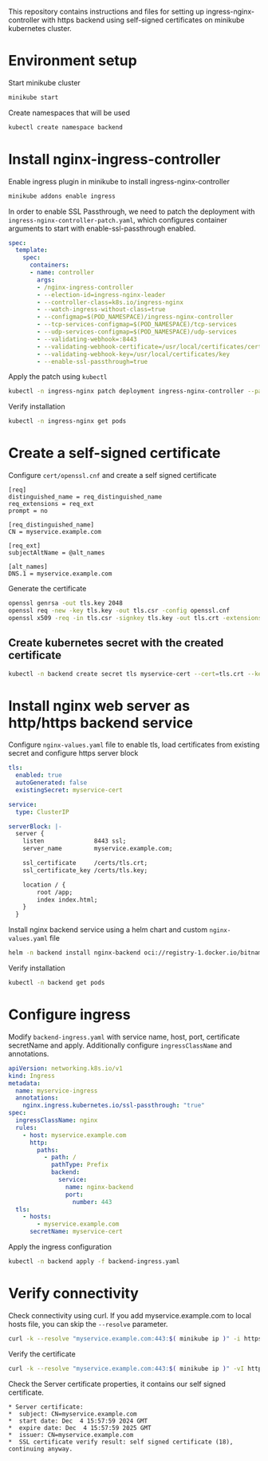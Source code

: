 This repository contains instructions and files for setting up ingress-nginx-controller with https backend using self-signed certificates on minikube kubernetes cluster.

# Environment setup

Start minikube cluster

```bash
minikube start
```

Create namespaces that will be used

```bash
kubectl create namespace backend
```

# Install nginx-ingress-controller

Enable ingress plugin in minikube to install ingress-nginx-controller

```bash
minikube addons enable ingress
```

In order to enable SSL Passthrough, we need to patch the deployment with `ingress-nginx-controller-patch.yaml`, which configures container arguments to start with enable-ssl-passthrough enabled.

```yaml
spec:
  template:
    spec:
      containers:
      - name: controller
        args:
        - /nginx-ingress-controller
        - --election-id=ingress-nginx-leader
        - --controller-class=k8s.io/ingress-nginx
        - --watch-ingress-without-class=true
        - --configmap=$(POD_NAMESPACE)/ingress-nginx-controller
        - --tcp-services-configmap=$(POD_NAMESPACE)/tcp-services
        - --udp-services-configmap=$(POD_NAMESPACE)/udp-services
        - --validating-webhook=:8443
        - --validating-webhook-certificate=/usr/local/certificates/cert
        - --validating-webhook-key=/usr/local/certificates/key
        - --enable-ssl-passthrough=true
```

Apply the patch using `kubectl`

```bash
kubectl -n ingress-nginx patch deployment ingress-nginx-controller --patch-file ingress-nginx-controller-patch.yaml
```

Verify installation

```bash
kubectl -n ingress-nginx get pods
```

# Create a self-signed certificate

Configure `cert/openssl.cnf` and create a self signed certificate

```
[req]
distinguished_name = req_distinguished_name
req_extensions = req_ext
prompt = no

[req_distinguished_name]
CN = myservice.example.com

[req_ext]
subjectAltName = @alt_names

[alt_names]
DNS.1 = myservice.example.com
```

Generate the certificate

```bash
openssl genrsa -out tls.key 2048
openssl req -new -key tls.key -out tls.csr -config openssl.cnf
openssl x509 -req -in tls.csr -signkey tls.key -out tls.crt -extensions req_ext -extfile openssl.cnf -days 365
```

## Create kubernetes secret with the created certificate

```bash
kubectl -n backend create secret tls myservice-cert --cert=tls.crt --key=tls.key
```

# Install nginx web server as http/https backend service

Configure `nginx-values.yaml` file to enable tls, load certificates from existing secret and configure https server block

```yaml
tls:
  enabled: true
  autoGenerated: false
  existingSecret: myservice-cert

service:
  type: ClusterIP

serverBlock: |-
  server {
    listen              8443 ssl;
    server_name         myservice.example.com;

    ssl_certificate     /certs/tls.crt;
    ssl_certificate_key /certs/tls.key;

    location / {
        root /app;
        index index.html;
    }
  }
```

Install nginx backend service using a helm chart and custom `nginx-values.yaml` file

```bash
helm -n backend install nginx-backend oci://registry-1.docker.io/bitnamicharts/nginx -f nginx-values.yaml
```

Verify installation
```bash
kubectl -n backend get pods
```

# Configure ingress

Modify `backend-ingress.yaml` with service name, host, port, certificate secretName and apply.
Additionally configure `ingressClassName` and annotations.

```yaml
apiVersion: networking.k8s.io/v1
kind: Ingress
metadata:
  name: myservice-ingress
  annotations:
    nginx.ingress.kubernetes.io/ssl-passthrough: "true"
spec:
  ingressClassName: nginx
  rules:
    - host: myservice.example.com
      http:
        paths:
          - path: /
            pathType: Prefix
            backend:
              service:
                name: nginx-backend
                port:
                  number: 443
  tls:
    - hosts:
        - myservice.example.com
      secretName: myservice-cert
```

Apply the ingress configuration

```bash
kubectl -n backend apply -f backend-ingress.yaml
```

# Verify connectivity

Check connectivity using curl. If you add myservice.example.com to local hosts file, you can skip the `--resolve` parameter.

```bash
curl -k --resolve "myservice.example.com:443:$( minikube ip )" -i https://myservice.example.com/
```

Verify the certificate

```bash
curl -k --resolve "myservice.example.com:443:$( minikube ip )" -vI https://myservice.example.com/
```

Check the Server certificate properties, it contains our self signed certificate.

```
* Server certificate:
*  subject: CN=myservice.example.com
*  start date: Dec  4 15:57:59 2024 GMT
*  expire date: Dec  4 15:57:59 2025 GMT
*  issuer: CN=myservice.example.com
*  SSL certificate verify result: self signed certificate (18), continuing anyway.
```

